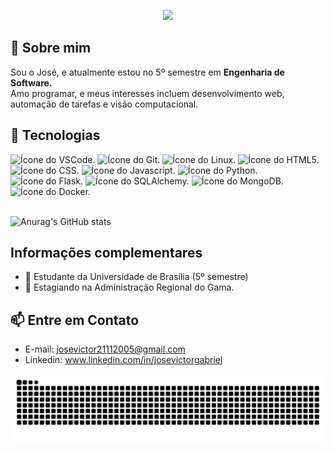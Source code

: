 <p align="center">
  <img src="https://capsule-render.vercel.app/api?type=waving&color=gradient&text=Eai%20Pessoal!%20👾&height=100"/>  
</p>

## 🙋 Sobre mim

<p>Sou o José, e atualmente estou no 5º semestre em <b>Engenharia de Software.</b> <br>Amo programar, e meus interesses incluem desenvolvimento web, automação de tarefas e visão computacional.</p>


## 🤖 Tecnologias

<div>
  <img style="width: 60px; height: 60px;" alt="Ícone do VSCode." src="https://cdn.jsdelivr.net/gh/devicons/devicon@latest/icons/vscode/vscode-original.svg"/>
  <img style="width: 60px; height: 60px;" alt="Ícone do Git." src="https://cdn.jsdelivr.net/gh/devicons/devicon@latest/icons/git/git-original.svg"/>
  <img style="width: 60px; height: 60px;" alt="Ícone do Linux." src="https://cdn.jsdelivr.net/gh/devicons/devicon@latest/icons/linux/linux-original.svg"/>
  <img style="width: 60px; height: 60px;" alt="Ícone do HTML5." src="https://cdn.jsdelivr.net/gh/devicons/devicon@latest/icons/html5/html5-original.svg"/>
  <img style="width: 60px; height: 60px;" alt="Ícone do CSS." src="https://cdn.jsdelivr.net/gh/devicons/devicon@latest/icons/css3/css3-original.svg"/>
  <img style="width: 60px; height: 60px;" alt="Ícone do Javascript." src="https://cdn.jsdelivr.net/gh/devicons/devicon@latest/icons/javascript/javascript-original.svg"/>
  <img style="width: 60px; height: 60px;" alt="Ícone do Python." src="https://cdn.jsdelivr.net/gh/devicons/devicon@latest/icons/python/python-original.svg"/>
  <img style="width: 60px; height: 60px;" alt="Ícone do Flask." src="https://cdn.jsdelivr.net/gh/devicons/devicon@latest/icons/flask/flask-original.svg"/>
  <img style="width: 60px; height: 60px;" alt="Ícone do SQLAlchemy." src="https://cdn.jsdelivr.net/gh/devicons/devicon@latest/icons/sqlalchemy/sqlalchemy-original.svg"/>
  <img style="width: 60px; height: 60px;" alt="Ícone do MongoDB." src="https://cdn.jsdelivr.net/gh/devicons/devicon@latest/icons/mongodb/mongodb-plain-wordmark.svg" />
  <img style="width: 60px; height: 60px;" alt="Ícone do Docker." src="https://cdn.jsdelivr.net/gh/devicons/devicon@latest/icons/docker/docker-original.svg"/>
</div><br>

![Anurag's GitHub stats](https://github-readme-stats.vercel.app/api?username=RR2M4A&show_icons=true&theme=blue-green)

## Informações complementares

- 🔭 Estudante da Universidade de Brasília (5º semestre)
- 💼 Estagiando na Administração Regional do Gama.

## 📫 Entre em Contato
- E-mail: josevictor21112005@gmail.com
- Linkedin: www.linkedin.com/in/josevictorgabriel

<img src="https://github.com/RR2M4A/RR2M4A/blob/output/github-snake-dark.svg" alt="snake gif" />

